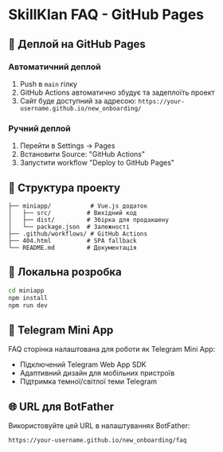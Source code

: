 # SkillKlan FAQ - GitHub Pages

## 🚀 Деплой на GitHub Pages

### Автоматичний деплой
1. Push в `main` гілку
2. GitHub Actions автоматично збудує та задеплоїть проект
3. Сайт буде доступний за адресою: `https://your-username.github.io/new_onboarding/`

### Ручний деплой
1. Перейти в Settings → Pages
2. Встановити Source: "GitHub Actions"
3. Запустити workflow "Deploy to GitHub Pages"

## 📁 Структура проекту

```
├── miniapp/           # Vue.js додаток
│   ├── src/          # Вихідний код
│   ├── dist/         # Збірка для продакшену
│   └── package.json  # Залежності
├── .github/workflows/ # GitHub Actions
├── 404.html          # SPA fallback
└── README.md         # Документація
```

## 🔧 Локальна розробка

```bash
cd miniapp
npm install
npm run dev
```

## 📱 Telegram Mini App

FAQ сторінка налаштована для роботи як Telegram Mini App:
- Підключений Telegram Web App SDK
- Адаптивний дизайн для мобільних пристроїв
- Підтримка темної/світлої теми Telegram

## 🌐 URL для BotFather

Використовуйте цей URL в налаштуваннях BotFather:
```
https://your-username.github.io/new_onboarding/faq
```
